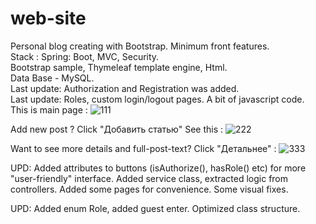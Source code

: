 # web-site
Personal blog creating with Bootstrap. Minimum front features.  
Stack : Spring: Boot, MVC, Security.  
Bootstrap sample, Thymeleaf template engine, Html.  
Data Base - MySQL.  
Last update: Authorization and Registration was added.  
Last update: Roles, custom login/logout pages. A bit of javascript code.  
This is main page : 
![111](https://user-images.githubusercontent.com/97405800/169416315-3117f6fd-41af-4d4f-968b-13198a613dbc.jpg)

Add new post ? Click "Добавить статью" See this :
![222](https://user-images.githubusercontent.com/97405800/169416391-45f9f894-a482-4657-b554-153820113573.jpg)

Want to see more details and full-post-text? Click "Детальнее" :
![333](https://user-images.githubusercontent.com/97405800/169416517-fbd7fcf6-8887-4b62-817a-d6d61bb149c0.jpg)

UPD:
Added attributes to buttons (isAuthorize(), hasRole() etc) for more "user-friendly" interface.
Added service class, extracted logic from controllers.
Added some pages for convenience.
Some visual fixes.

UPD:
Added enum Role, added guest enter. Optimized class structure.
